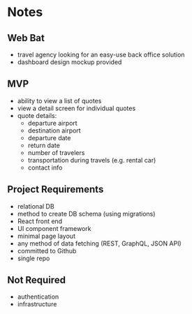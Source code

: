 # Notes

## Web Bat

- travel agency looking for an easy-use back office solution
- dashboard design mockup provided

## MVP

- ability to view a list of quotes
- view a detail screen for individual quotes
- quote details:
  - departure airport
  - destination airport
  - departure date
  - return date
  - number of travelers
  - transportation during travels (e.g. rental car)
  - contact info

## Project Requirements

- relational DB
- method to create DB schema (using migrations)
- React front end
- UI component framework
- minimal page layout
- any method of data fetching (REST, GraphQL, JSON API)
- committed to Github
- single repo

## Not Required

- authentication
- infrastructure
